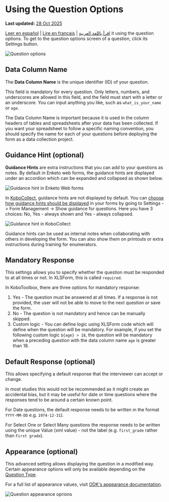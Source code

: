 # Using the Question Options
**Last updated:** <a href="https://github.com/kobotoolbox/docs/blob/c8c238efa59b04f403f13c150b018e1807c66d5c/source/question_options.md" class="reference">28 Oct 2025</a>

<a href="es/question_options.html">Leer en español</a> | <a href="fr/question_options.html">Lire en français</a> | <a href="ar/question_options.html">اقرأ باللغة العربية</a>
it using the question options. To get to the question options screen of a
question, click its <i class="k-icon k-icon-settings"></i> Settings button.

![Question options](/images/question_options/options2.png)

## Data Column Name

The **Data Column Name** is the unique identifier (ID) of your question.

This field is mandatory for every question. Only letters, numbers, and
underscores are allowed in this field, and the field must start with a letter or
an underscore. You can input anything you like, such as `what_is_your_name` or
`age`.

The Data Column Name is important because it is used in the column headers of
tables and spreadsheets after your data has been collected. If you want your
spreadsheet to follow a specific naming convention, you should specify the name
for each of your questions before deploying the form as a data collection
project.

## Guidance Hint (optional)

**Guidance Hints** are extra instructions that you can add to your questions as
notes. By default in Enketo web forms, the guidance hints are displayed under an
accordion which can be expanded and collapsed as shown below.

![Guidance hint in Enketo Web forms](/images/question_options/guidance_hint_enketo.gif)

In [KoboCollect](https://support.kobotoolbox.org/kobocollect_on_android_latest.html), guidance hints are not displayed by default. You can [choose how
guidance hints should be displayed](https://support.kobotoolbox.org/kobocollect_settings.html#form-management-settings) in your forms by going to Settings -> Form
Management -> Show guidance for questions. Here you have 3 choices: No, Yes -
always shown and Yes - always collapsed.

![Guidance hint in KoboCollect](/images/question_options/guidance_hint_kobocollect.gif)

Guidance hints can be used as internal notes when collaborating with others in
developing the form. You can also show them on printouts or extra instructions
during training for enumerators.

## Mandatory Response

This settings allows you to specify whether the question must be responded to at
all times or not. In XLSForm, this is called `required`.

In KoboToolbox, there are three options for mandatory response:

1. Yes - The question must be answered at all times. If a response is not
   provided, the user will not be able to move to the next question or save the
   form.
2. No - The question is not mandatory and hence can be manually skipped.
3. Custom logic - You can define logic using XLSForm code which will define when
   the question will be mandatory. For example, if you set the following custom
   logic `${age} > 18`, the question will be mandatory when a preceding question
   with the data column name `age` is greater than 18.

## Default Response (optional)

This allows specifying a default response that the interviewer can accept or
change.

In most studies this would not be recommended as it might create an accidental
bias, but it may be useful for date or time questions where the responses tend
to be around a certain known point.

For <i class="k-icon k-icon-qt-date"></i> Date questions, the default response
needs to be written in the format `YYYY-MM-DD` e.g. `1974-12-31`).

For <i class="k-icon k-icon-qt-select-one"></i> Select One or
<i class="k-icon k-icon-qt-select-many"></i> Select Many questions the response
needs to be written using the unique Value (xml value) - not the label (e.g.
`first_grade` rather than `First grade`).

## Appearance (optional)

This advanced setting allows displaying the question in a modified way. Certain
appearance options will only be available depending on the
[Question Type](question_types.md).

For a full list of appearance values, visit
[ODK's appearance documentation](http://xlsform.org/en/#appearance).

![Question appearance oprions](/images/question_options/appearance.png)
